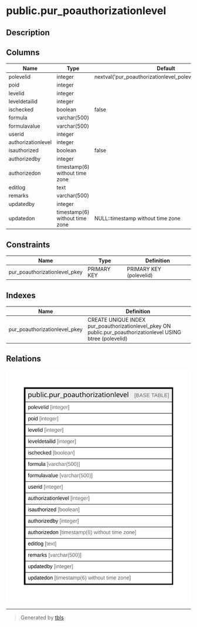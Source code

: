 # public.pur_poauthorizationlevel

## Description

## Columns

| Name | Type | Default | Nullable | Children | Parents | Comment |
| ---- | ---- | ------- | -------- | -------- | ------- | ------- |
| polevelid | integer | nextval('pur_poauthorizationlevel_polevelid_seq'::regclass) | false |  |  |  |
| poid | integer |  | true |  |  |  |
| levelid | integer |  | true |  |  |  |
| leveldetailid | integer |  | true |  |  |  |
| ischecked | boolean | false | true |  |  |  |
| formula | varchar(500) |  | true |  |  |  |
| formulavalue | varchar(500) |  | true |  |  |  |
| userid | integer |  | true |  |  |  |
| authorizationlevel | integer |  | true |  |  |  |
| isauthorized | boolean | false | true |  |  |  |
| authorizedby | integer |  | true |  |  |  |
| authorizedon | timestamp(6) without time zone |  | true |  |  |  |
| editlog | text |  | true |  |  |  |
| remarks | varchar(500) |  | true |  |  |  |
| updatedby | integer |  | true |  |  |  |
| updatedon | timestamp(6) without time zone | NULL::timestamp without time zone | true |  |  |  |

## Constraints

| Name | Type | Definition |
| ---- | ---- | ---------- |
| pur_poauthorizationlevel_pkey | PRIMARY KEY | PRIMARY KEY (polevelid) |

## Indexes

| Name | Definition |
| ---- | ---------- |
| pur_poauthorizationlevel_pkey | CREATE UNIQUE INDEX pur_poauthorizationlevel_pkey ON public.pur_poauthorizationlevel USING btree (polevelid) |

## Relations

![er](public.pur_poauthorizationlevel.svg)

---

> Generated by [tbls](https://github.com/k1LoW/tbls)
